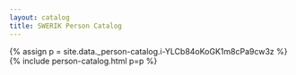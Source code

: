 ```yaml
---
layout: catalog
title: SWERIK Person Catalog
---
```

{% assign p = site.data._person-catalog.i-YLCb84oKoGK1m8cPa9cw3z %}
{% include person-catalog.html p=p %}

